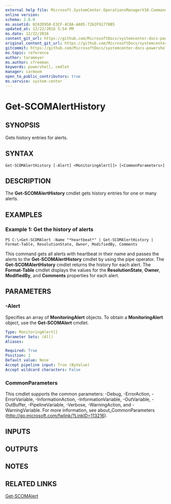 ```yaml
---
external help file: Microsoft.SystemCenter.OperationsManagerV10.Commands.dll-Help.xml
online version: 
schema: 2.0.0
ms.assetid: 0242D950-E3CF-4C0A-AA05-7262F91770B5
updated_at: 12/22/2016 5:54 PM
ms.date: 12/22/2016
content_git_url: https://github.com/MicrosoftDocs/systemcenter-docs-powershell/blob/master/systemcenter-cmdlets/SystemCenter2016/OperationsManager/vlatest/Get-SCOMAlertHistory.md
original_content_git_url: https://github.com/MicrosoftDocs/systemcenter-docs-powershell/blob/master/systemcenter-cmdlets/SystemCenter2016/OperationsManager/vlatest/Get-SCOMAlertHistory.md
gitcommit: https://github.com/MicrosoftDocs/systemcenter-docs-powershell/blob/17c3a51bd892aad46c731d9f381f0704b4815004/systemcenter-cmdlets/SystemCenter2016/OperationsManager/vlatest/Get-SCOMAlertHistory.md
ms.topic: reference
author: tarameyer
ms.author: cfreeman
keywords: powershell, cmdlet
manager: carmonm
open_to_public_contributors: true
ms.service: system-center
---
```


# Get-SCOMAlertHistory

## SYNOPSIS
Gets history entries for alerts.

## SYNTAX

```
Get-SCOMAlertHistory [-Alert] <MonitoringAlert[]> [<CommonParameters>]
```

## DESCRIPTION
The **Get-SCOMAlertHistory** cmdlet gets history entries for one or many alerts.

## EXAMPLES

### Example 1: Get the history of alerts
```
PS C:\>Get-SCOMAlert -Name "*heartbeat*" | Get-SCOMAlertHistory | Format-Table, ResolutionState, Owner, ModifiedBy, Comments
```

This command gets all alerts with heartbeat in their name and passes the alerts to the **Get-SCOMAlertHistory** cmdlet by using the pipe operator.
The **Get-SCOMAlertHistory** cmdlet returns the history for each alert.
The **Format-Table** cmdlet displays the values for the **ResolutionState**, **Owner**, **ModifiedBy**, and **Comments** properties for each alert.

## PARAMETERS

### -Alert
Specifies an array of **MonitoringAlert** objects.
To obtain a **MonitoringAlert** object, use the **Get-SCOMAlert** cmdlet.

```yaml
Type: MonitoringAlert[]
Parameter Sets: (All)
Aliases: 

Required: True
Position: 1
Default value: None
Accept pipeline input: True (ByValue)
Accept wildcard characters: False
```

### CommonParameters
This cmdlet supports the common parameters: -Debug, -ErrorAction, -ErrorVariable, -InformationAction, -InformationVariable, -OutVariable, -OutBuffer, -PipelineVariable, -Verbose, -WarningAction, and -WarningVariable. For more information, see about_CommonParameters (http://go.microsoft.com/fwlink/?LinkID=113216).

## INPUTS

## OUTPUTS

## NOTES

## RELATED LINKS

[Get-SCOMAlert](xref:SystemCenter2016/OperationsManager/vlatest/Get-SCOMAlert.md)

